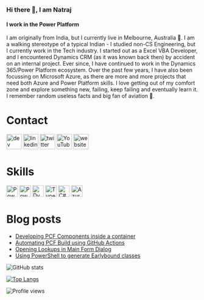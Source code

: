 ### Hi there 👋, I am Natraj
#### I work in the Power Platform

I am originally from India, but I currently live in Melbourne, Australia 🦘. I am a walking stereotype of a typical Indian - I studied non-CS Engineering, but I currently work in the Tech industry. I started out as a Excel VBA Developer, and I encountered Dynamics CRM (as it was known back then) by accident on an internal project. Ever since, I have continued to work in the Dynamics 365/Power Platform ecosystem. Over the past few years, I have also been focussing on Microsoft Azure, as there are more and more projects that need both Azure and Power Platform skills. I love getting out of my comfort zone and explore something new, failing, keep failing and eventually learn it. I remember random useless facts and big fan of aviation 🛫.

# Contact
[<img src='https://img.shields.io/badge/DEV.TO-%230A0A0A.svg?&style=for-the-badge&logo=dev-dot-to&logoColor=white' alt='dev' height='40'>](https://dev.to/rajyraman)  [<img src='https://img.shields.io/badge/linkedin-%230077B5.svg?&style=for-the-badge&logo=linkedin&logoColor=white' alt='linkedin' height='40'>](https://www.linkedin.com/in/natrajyegnaraman/)  [<img src='https://img.shields.io/badge/twitter-%231DA1F2.svg?&style=for-the-badge&logo=twitter&logoColor=white' alt='twitter' height='40'>](https://twitter.com/rajyraman)  [<img src='https://img.shields.io/badge/youtube-%23FF0000.svg?&style=for-the-badge&logo=youtube&logoColor=white"' alt='YouTube' height='40'>](https://www.youtube.com/channel/NatrajYegnaraman)  [<img src='https://img.shields.io/badge/rss-%23FFA500.svg?&style=for-the-badge&logo=rss&logoColor=white' alt='website' height='40'>](https://dreamingincrm.com/feed)

# Skills
[<img src='https://img.shields.io/badge/Power%20Apps-%23742774.svg?&style=flat-square&logo=microsoft&logoColor=white' alt='PowerApps' height='30'>](https://powerapps.microsoft.com/)
[<img src='https://img.shields.io/badge/Power%20Automate-%2306f.svg?&style=flat-square&logo=microsoft&logoColor=white' alt='PowerAutomate' height='30'>](https://flow.microsoft.com)
[<img src='https://img.shields.io/badge/Dynamics%20365-%23002050.svg?&style=flat-square&logo=Dynamics%20365&logoColor=white' alt='Dynamics 365' height='30'>](https://dynamics.microsoft.com/)
[<img src='https://img.shields.io/badge/TypeScript%20-%23007ACC.svg?&style=flat-square&logo=typescript&logoColor=white' alt='TypeScript' height='30'>](https://www.typescriptlang.org/)
[<img src='https://img.shields.io/badge/C%20Sharp-%23239120.svg?&style=flat-square&logo=c%20sharp&logoColor=white"' alt='C#' height='30'>](https://github.com/dotnet/roslyn)
[<img src='https://img.shields.io/badge/Azure%20Functions-%230062ad.svg?&style=flat-square&logo=azure%20functions&logoColor=white"' alt='Azure Functions' height='30'>](https://azure.microsoft.com/en-us/services/functions/)

# Blog posts
<!-- BLOG-POST-LIST:START -->
- [Developing PCF Components inside a container](https://dreamingincrm.com/2020/09/17/developing-pcf-components-inside-a-container/)
- [Automating PCF Build using GitHub Actions](https://dreamingincrm.com/2020/05/06/automating-pcf-build-using-github-actions/)
- [Opening Lookups in Main Form Dialog](https://dreamingincrm.com/2020/02/27/opening-lookups-in-main-form-dialog/)
- [Using PowerShell to generate Earlybound classes](https://dreamingincrm.com/2019/11/16/using-powershell-to-generate-earlybound-classes/)
<!-- BLOG-POST-LIST:END -->

![GitHub stats](https://github-readme-stats.vercel.app/api?username=rajyraman&show_icons=true)  

[![Top Langs](https://github-readme-stats.vercel.app/api/top-langs/?username=rajyraman)](https://github.com/anuraghazra/github-readme-stats)

![Profile views](https://gpvc.arturio.dev/rajyraman)
